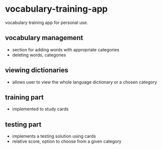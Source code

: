 # vocabulary-training-app
vocabulary training app for personal use.

## vocabulary management
- section for adding words with appropriate categories
- deleting words, categories

## viewing dictionaries
- allows user to view the whole language dictionary or a chosen category

## training part
- implemented to study cards

## testing part
- implements a testing solution using cards
- relative score, option to choose from a given category
